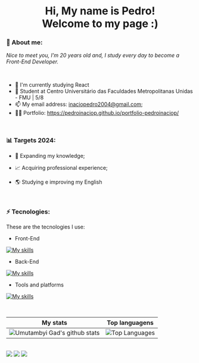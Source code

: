 <h1 align='center'>
  Hi, My name is Pedro!
  <br/>
  Welcome to my page :)
</h1>

### 🎯 About me:

<p>
  <em>
    Nice to meet you, I'm 20 years old and, I study every day to become a Front-End Developer.
  </em>
</p>

<br>

- 🌱 I'm currently studying React
- 🚀 Student at Centro Universitário das Faculdades Metropolitanas Unidas - FMU | 5/8
- 📫 My email address: inaciopedro2004@gmail.com;
- 👨‍💻 Portfolio: https://pedroinaciop.github.io/portfolio-pedroinaciop/

<br>

### 📊 Targets 2024:

- 📂 Expanding my knowledge;

- 📈 Acquiring professional experience;

- 🌎 Studying e improving my English
                                                                                                                                       
<br>

### ⚡ Tecnologies:

These are the tecnologies I use:

- Front-End

[![My skills](https://skillicons.dev/icons?i=vscode,html,css,sass,js,ts,react)](https://skillicons.dev)

- Back-End

[![My skills](https://skillicons.dev/icons?i=nodejs,mysql)](https://skillicons.dev)

- Tools and platforms

[![My skills](https://skillicons.dev/icons?i=github,git,replit,linux)](https://skillicons.dev)

<br>

| My stats                                                                                                                                                         | Top languagens                                                                                                                                                                 |
| ------------------------------------------------------------------------------------------------------------------------------------------------------------------------ | ---------------------------------------------------------------------------------------------------------------------------------------------------------------------------------- |
| ![Umutambyi Gad's github stats](https://github-readme-stats.vercel.app/api?username=pedroinaciop&show_icons=true&hide_border=true&count_private=true&theme=jolly) | ![Top Languages](https://github-readme-stats.vercel.app/api/top-langs/?username=pedroinaciop&langs_count=10&count_private=true&hide_border=true&theme=jolly&layout=compact) |

<br>

<div>
  <a href="https://api.whatsapp.com/send/?phone=%2B5511956093164&text&app_absent=0" target="_blank"><img src="https://img.shields.io/badge/WhatsApp-25D366?style=for-the-badge&logo=whatsapp&logoColor=white"target="_blank"></a>
  <a href="https://www.linkedin.com/in/pedroinaciop" target="_blank"><img src="https://img.shields.io/badge/-LinkedIn-%230077B5?style=for-the-badge&logo=linkedin&logoColor=white" target="_blank"></a>
  <a href = "mailto:inaciopedro2004@gmail.com"><img src="https://img.shields.io/badge/-Gmail-%23333?style=for-the-badge&logo=gmail&logoColor=white" target="_blank"></a
</div>
